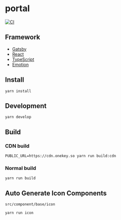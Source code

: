 # portal

[![CI](https://github.com/OneKeyHQ/portal/actions/workflows/main.yml/badge.svg)](https://github.com/OneKeyHQ/portal/actions/workflows/main.yml)

## Framework

- [Gatsby](https://www.gatsbyjs.com/)
- [React](https://reactjs.org/)
- [TypeScript](https://www.typescriptlang.org/)
- [Emotion](https://emotion.sh/)

## Install

```
yarn install
```

## Development

```
yarn develop
```

## Build

### CDN build

```
PUBLIC_URL=https://cdn.onekey.so yarn run build:cdn
```

### Normal build

```
yarn run build
```

## Auto Generate Icon Components

`src/component/base/icon`

```
yarn run icon
```
